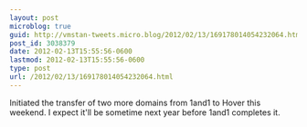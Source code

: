 ```yaml
---
layout: post
microblog: true
guid: http://vmstan-tweets.micro.blog/2012/02/13/169178014054232064.html
post_id: 3038379
date: 2012-02-13T15:55:56-0600
lastmod: 2012-02-13T15:55:56-0600
type: post
url: /2012/02/13/169178014054232064.html
---
```

Initiated the transfer of two more domains from 1and1 to Hover this weekend. I expect it'll be sometime next year before 1and1 completes it.
